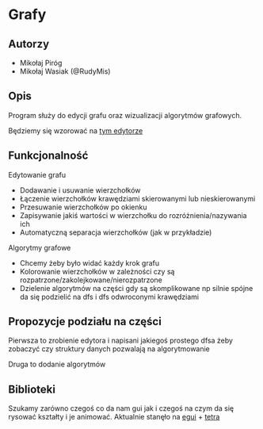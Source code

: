 # Grafy

## Autorzy
- Mikołaj Piróg
- Mikołaj Wasiak (@RudyMis)

## Opis

Program służy do edycji grafu oraz wizualizacji
algorytmów grafowych. 

Będziemy się wzorować na [tym edytorze](https://csacademy.com/app/graph_editor/) 

## Funkcjonalność

Edytowanie grafu
- Dodawanie i usuwanie wierzchołków 
- Łączenie wierzchołków krawędziami skierowanymi
lub nieskierowanymi
- Przesuwanie wierzchołków po okienku
- Zapisywanie jakiś wartości w wierzchołku 
do rozróżnienia/nazywania ich
- Automatyczną separacja wierzchołków
(jak w przykładzie)

Algorytmy grafowe
- Chcemy żeby było widać każdy krok grafu
- Kolorowanie wierzchołków w zależności czy są 
rozpatrzone/zakolejkowane/nierozpatrzone
- Dzielenie algorytmów na części gdy są skomplikowane
np silnie spójne da się podzielić na dfs i dfs odwroconymi krawędziami 

## Propozycje podziału na części 
Pierwsza to zrobienie edytora i napisani jakiegoś
prostego dfsa żeby zobaczyć czy struktury danych
pozwalają na algorytmowanie

Druga to dodanie algorytmów

## Biblioteki
Szukamy zarówno czegoś co da nam gui jak i czegoś 
na czym da się rysować kształty i je animować. Aktualnie stanęło na
[egui](https://docs.rs/egui) + [tetra](https://tetra.seventeencups.net/) 
